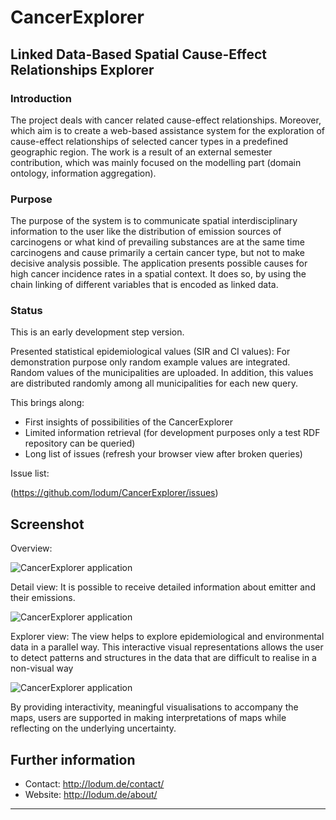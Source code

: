 # CancerExplorer


## Linked Data-Based Spatial Cause-Effect Relationships Explorer


### Introduction
The project deals with cancer related cause-effect relationships. Moreover, which aim is to create a
web-based assistance system for the exploration of cause-effect relationships of selected cancer
types in a predefined geographic region.
The work is a result of an external semester contribution, which was mainly focused on the modelling part (domain ontology, information aggregation).


### Purpose
The purpose of the system is to communicate spatial interdisciplinary information to the user like
the distribution of emission sources of carcinogens or what kind of prevailing substances are at the
same time carcinogens and cause primarily a certain cancer type, but not to make decisive analysis
possible.
The application presents possible causes for high cancer incidence rates in a spatial context. It does so, by
using the chain linking of different variables that is encoded as linked data.

  
### Status
This is an early development step version.

Presented statistical epidemiological values (SIR and CI values):
For demonstration purpose only random example values are integrated.
Random values of the municipalities are uploaded. In addition, this values are distributed randomly among all municipalities for each new query.


This brings along:

- First insights of possibilities of the CancerExplorer
- Limited information retrieval (for development purposes only a test RDF repository can be queried) 
- Long list of issues (refresh your browser view after broken queries)

Issue list:

(https://github.com/lodum/CancerExplorer/issues)




## Screenshot

Overview:

![CancerExplorer application][1]

Detail view:
It is possible to receive detailed information about emitter and their emissions.

![CancerExplorer application][2]

Explorer view:
The view helps to explore epidemiological and environmental data in a parallel way.
This interactive visual representations allows the user to detect patterns and structures in the
data that are difficult to realise in a non-visual way

![CancerExplorer application][3]


By providing interactivity, meaningful visualisations to accompany the
maps, users are supported in making interpretations of maps while reflecting on the underlying
uncertainty.


## Further information
- Contact: http://lodum.de/contact/
- Website: http://lodum.de/about/

-----

[1]: https://github.com/lodum/CancerExplorer/blob/master/web%20application/libraries/Images/screenshot_overview.png 
[2]: https://github.com/lodum/CancerExplorer/blob/master/web%20application/libraries/Images/screenshot_overview2.png 
[3]: https://github.com/lodum/CancerExplorer/blob/master/web%20application/libraries/Images/explorer.gif